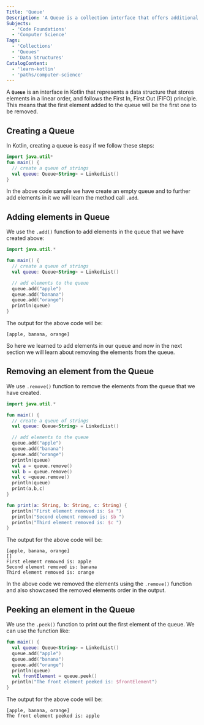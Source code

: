 ```yaml
---
Title: 'Queue'
Description: 'A Queue is a collection interface that offers additional operations for accessing or manipulating items at the head of the queue.'
Subjects:
  - 'Code Foundations'
  - 'Computer Science'
Tags:
  - 'Collections'
  - 'Queues'
  - 'Data Structures'
CatalogContent:
  - 'learn-kotlin'
  - 'paths/computer-science'
---
```


A **`Queue`** is an interface in Kotlin that represents a data structure that stores elements in a linear order, and follows the First In, First Out (FIFO) principle. This means that the first element added to the queue will be the first one to be removed.

## Creating a Queue

In Kotlin, creating a queue is easy if we follow these steps:

```kotlin
import java.util*
fun main() {
  // create a queue of strings
  val queue: Queue<String> = LinkedList()
}
```

In the above code sample we have create an empty queue and to further add elements in it we will learn the method call `.add`.

## Adding elements in Queue

We use the `.add()` function to add elements in the queue that we have created above:

```kotlin
import java.util.*

fun main() {
  // create a queue of strings
  val queue: Queue<String> = LinkedList()

  // add elements to the queue
  queue.add("apple")
  queue.add("banana")
  queue.add("orange")
  println(queue)
}
```

The output for the above code will be:

```shell
[apple, banana, orange]
```

So here we learned to add elements in our queue and now in the next section we will learn about removing the elements from the queue.

## Removing an element from the Queue

We use `.remove()` function to remove the elements from the queue that we have created.

```kotlin
import java.util.*

fun main() {
  // create a queue of strings
  val queue: Queue<String> = LinkedList()

  // add elements to the queue
  queue.add("apple")
  queue.add("banana")
  queue.add("orange")
  println(queue)
  val a = queue.remove()
  val b = queue.remove()
  val c =queue.remove()
  println(queue)
  print(a,b,c)
}

fun print(a: String, b: String, c: String) {
  println("First element removed is: $a ")
  println("Second element removed is: $b ")
  println("Third element removed is: $c ")
}
```

The output for the above code will be:

```shell
[apple, banana, orange]
[]
First element removed is: apple
Second element removed is: banana
Third element removed is: orange
```

In the above code we removed the elements using the `.remove()` function and also showcased the removed elements order in the output.

## Peeking an element in the Queue

We use the `.peek()` function to print out the first element of the queue. We can use the function like:

```kotlin
fun main() {
  val queue: Queue<String> = LinkedList()
  queue.add("apple")
  queue.add("banana")
  queue.add("orange")
  println(queue)
  val frontElement = queue.peek()
  println("The front element peeked is: $frontElement")
}
```

The output for the above code will be:

```shell
[apple, banana, orange]
The front element peeked is: apple
```
